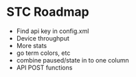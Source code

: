 # STC Roadmap

* Find api key in config.xml
* Device throughput
* More stats
* go term colors, etc
* combine paused/state in to one column
* API POST functions